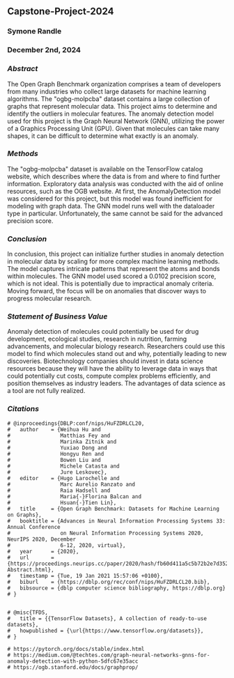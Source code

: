 ## Capstone-Project-2024 

### Symone Randle

### December 2nd, 2024

### *Abstract*
The Open Graph Benchmark organization comprises a team of developers from many industries who collect
large datasets for machine learning algorithms. The "ogbg-molpcba" dataset contains a large collection
of graphs that represent molecular data. This project aims to determine and identify the outliers in
molecular features. The anomaly detection model used for this project is the Graph Neural Network (GNN),
utilizing the power of a Graphics Processing Unit (GPU). Given that molecules can take many
shapes, it can be difficult to determine what exactly is an anomaly.

### *Methods*

The "ogbg-molpcba" dataset is available on the TensorFlow catalog website, which describes where the 
data is from and where to find further information. Exploratory data analysis was conducted with the
aid of online resources, such as the OGB website. At first,
the AnomalyDetection model was considered for this project, but this model was found inefficient
for modeling with graph data. The GNN model runs well with the dataloader type in particular. 
Unfortunately, the same cannot be said for the advanced precision score.

### *Conclusion*

In conclusion, this project can initialize further studies in anomaly detection in molecular data 
by scaling for more complex machine learning methods. The model captures intricate patterns that 
represent the atoms and bonds within molecules. The GNN model used scored a 0.0102 precision score,
which is not ideal. This is potentially due to impractical anomaly criteria. Moving forward, the 
focus will be on anomalies that discover ways to progress molecular research.

### *Statement of Business Value*

Anomaly detection of molecules could potentially be used for drug development, ecological studies, 
research in nutrition, farming advancements, and molecular biology research. Researchers could use
this model to find which molecules stand out and why, potentially leading to new discoveries. 
Biotechnology companies should invest in data science resources because they will have the ability to
leverage data in ways that could potentially cut costs, compute complex problems efficiently, and 
position themselves as industry leaders. The advantages of data science as a tool are not fully 
realized.

### *Citations*

```
# @inproceedings{DBLP:conf/nips/HuFZDRLCL20,
#   author    = {Weihua Hu and
#                Matthias Fey and
#                Marinka Zitnik and
#                Yuxiao Dong and
#                Hongyu Ren and
#                Bowen Liu and
#                Michele Catasta and
#                Jure Leskovec},
#   editor    = {Hugo Larochelle and
#                Marc Aurelio Ranzato and
#                Raia Hadsell and
#                Maria{-}Florina Balcan and
#                Hsuan{-}Tien Lin},
#   title     = {Open Graph Benchmark: Datasets for Machine Learning on Graphs},
#   booktitle = {Advances in Neural Information Processing Systems 33: Annual Conference
#                on Neural Information Processing Systems 2020, NeurIPS 2020, December
#                6-12, 2020, virtual},
#   year      = {2020},
#   url       = {https://proceedings.neurips.cc/paper/2020/hash/fb60d411a5c5b72b2e7d3527cfc84fd0-Abstract.html},
#   timestamp = {Tue, 19 Jan 2021 15:57:06 +0100},
#   biburl    = {https://dblp.org/rec/conf/nips/HuFZDRLCL20.bib},
#   bibsource = {dblp computer science bibliography, https://dblp.org}
# }


# @misc{TFDS,
#   title = {{TensorFlow Datasets}, A collection of ready-to-use datasets},
#   howpublished = {\url{https://www.tensorflow.org/datasets}},
# }

# https://pytorch.org/docs/stable/index.html
# https://medium.com/@techtes.com/graph-neural-networks-gnns-for-anomaly-detection-with-python-5dfc67e35acc
# https://ogb.stanford.edu/docs/graphprop/
```
